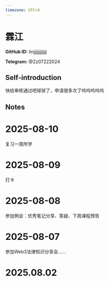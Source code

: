 ```yaml
---
timezone: UTC+8
---
```


# 霖江

**GitHub ID:** linjjjjjjjjjjjj

**Telegram:** @Zz07222024

## Self-introduction

快给审核通过吧球球了，申请很多次了呜呜呜呜呜

## Notes

<!-- Content_START -->
# 2025-08-10

复习一周所学

# 2025-08-09

打卡

# 2025-08-08

参加例会：优秀笔记分享、答疑、下周课程预告

# 2025-08-07

参加Web3法律知识分享会……


# 2025.08.02


<!-- Content_END -->
